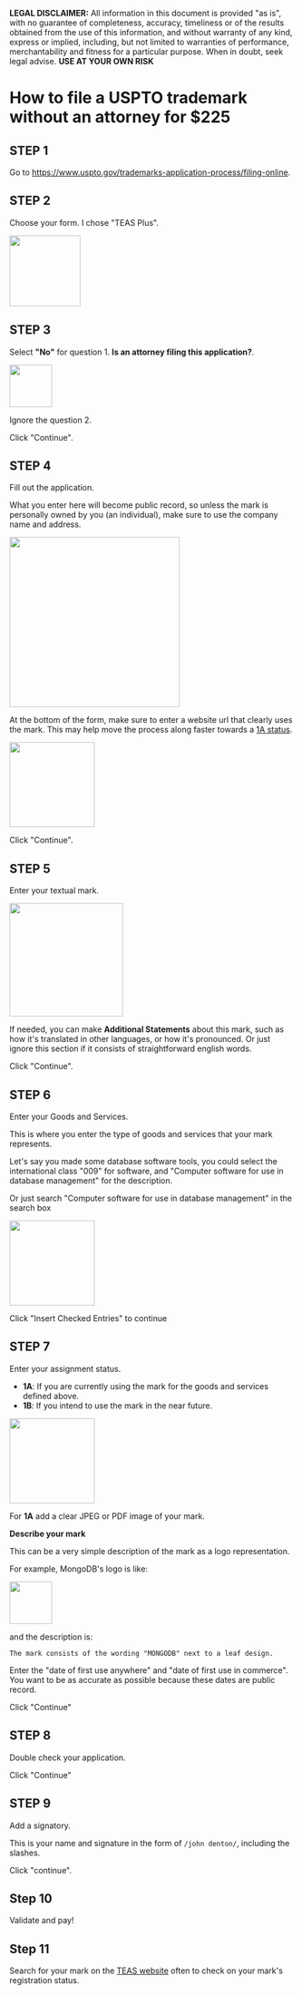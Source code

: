 **LEGAL DISCLAIMER:** All information in this document is provided "as is", with no guarantee of completeness, accuracy, timeliness or of the results obtained from the use of this information, and without warranty of any kind, express or implied, including, but not limited to warranties of performance, merchantability and fitness for a particular purpose. When in doubt, seek legal advise. **USE AT YOUR OWN RISK**

# How to file a USPTO trademark without an attorney for $225

## STEP 1

Go to https://www.uspto.gov/trademarks-application-process/filing-online.

## STEP 2

Choose your form. I chose "TEAS Plus".

<img src="https://i.imgur.com/yQGwY5w.png" height="125">

## STEP 3

Select **"No"** for question 1. **Is an attorney filing this application?**.

<img src="https://i.imgur.com/voQ9jzf.png" height="75">

Ignore the question 2. 

Click "Continue".

## STEP 4

Fill out the application. 

What you enter here will become public record, so unless the mark is personally owned by you (an individual), make sure to use the company name and address.

<img src="https://i.imgur.com/GmFRNdv.png" height="300">

At the bottom of the form, make sure to enter a website url that clearly uses the mark. This may help move the process along faster towards a [1A status](https://trademark.marcaria.com/hc/en-us/articles/211141606-1a-1b-44d-44e-Intent-to-Use-Actual-Use-Application-Types).

<img src="https://i.imgur.com/LeFykZa.png" height="150">

Click "Continue".

## STEP 5

Enter your textual mark.

<img src="https://i.imgur.com/uNDlfKj.png" height="200">

If needed, you can make **Additional Statements** about this mark, such as how it's translated in other languages, or how it's pronounced. Or just ignore this section if it consists of straightforward english words.

Click "Continue".

## STEP 6

Enter your Goods and Services. 

This is where you enter the type of goods and services that your mark represents.

Let's say you made some database software tools, you could select the international class "009" for software, and "Computer software for use in database management" for the description.

Or just search "Computer software for use in database management" in the search box

<img src="https://i.imgur.com/9MOTA2N.png" height="150">

Click "Insert Checked Entries" to continue


## STEP 7

Enter your assignment status.

- **1A**: If you are currently using the mark for the goods and services defined above.
- **1B**: If you intend to use the mark in the near future.

<img src="https://i.imgur.com/TEm14Fo.png" height="150">

For **1A** add a clear JPEG or PDF image of your mark.

**Describe your mark**

This can be a very simple description of the mark as a logo representation.

For example, MongoDB's logo is like:

<img src="https://i.imgur.com/5n8Hser.png" height="75">

and the description is:

```
The mark consists of the wording "MONGODB" next to a leaf design.
```

Enter the "date of first use anywhere" and "date of first use in commerce".
You want to be as accurate as possible because these dates are public record.

Click "Continue"

## STEP 8

Double check your application.

Click "Continue"

## STEP 9

Add a signatory. 

This is your name and signature in the form of `/john denton/`, including the slashes.

Click "continue".

## Step 10

Validate and pay!


## Step 11

Search for your mark on the [TEAS website](http://tmsearch.uspto.gov/bin/gate.exe?f=searchss&state=4804:39dqte.2.1) often to check on your mark's registration status.


